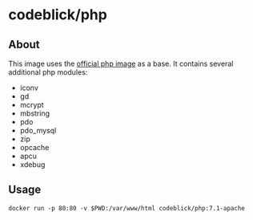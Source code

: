 # codeblick/php

## About

This image uses the [official php image](https://hub.docker.com/_/php/) as a base. It contains several additional php modules:

- iconv
- gd
- mcrypt
- mbstring
- pdo
- pdo_mysql
- zip
- opcache
- apcu
- xdebug

## Usage

```shell
docker run -p 80:80 -v $PWD:/var/www/html codeblick/php:7.1-apache
```

